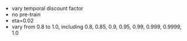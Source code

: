 - vary temporal discount factor
- no pre-train
- eta=0.02
- vary from 0.8 to 1.0, including 0.8, 0.85, 0.9, 0.95, 0.99, 0.999, 0.9999, 1.0